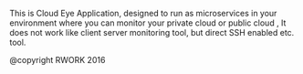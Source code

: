 This is Cloud Eye Application, designed to run as microservices in your environment where you can monitor your private cloud or public cloud , It does not work like client server monitoring tool, but direct SSH enabled etc. tool.


@copyright RWORK 2016
